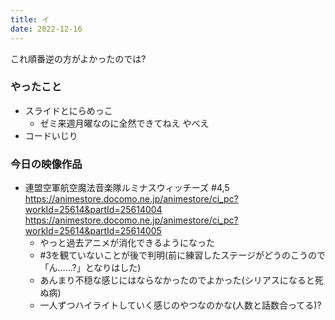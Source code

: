 ```yaml
---
title: イ
date: 2022-12-16
---
```


これ順番逆の方がよかったのでは?

### やったこと
+ スライドとにらめっこ
  + ゼミ来週月曜なのに全然できてねえ やべえ
+ コードいじり

### 今日の映像作品
+ 連盟空軍航空魔法音楽隊ルミナスウィッチーズ #4,5 <https://animestore.docomo.ne.jp/animestore/ci_pc?workId=25614&partId=25614004> <https://animestore.docomo.ne.jp/animestore/ci_pc?workId=25614&partId=25614005>
  + やっと過去アニメが消化できるようになった
  + #3を観ていないことが後で判明(前に練習したステージがどうのこうので「ん……?」となりはした)
  + あんまり不穏な感じにはならなかったのでよかった(シリアスになると死ぬ病)
  + 一人ずつハイライトしていく感じのやつなのかな(人数と話数合ってる)?
